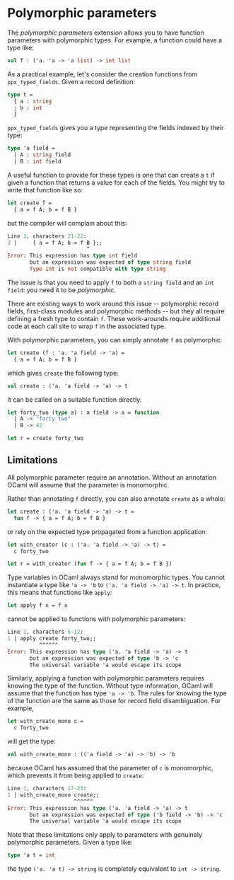 # Polymorphic parameters

The *polymorphic parameters* extension allows you to have function
parameters with polymorphic types. For example, a function could
have a type like:
```ocaml
val f : ('a. 'a -> 'a list) -> int list
```

As a practical example, let's consider the creation functions from
`ppx_typed_fields`. Given a record definition:
```ocaml
type t =
  { a : string
  ; b : int
  }
```
`ppx_typed_fields` gives you a type representing the fields indexed by
their type:
```ocaml
type 'a field =
  | A : string field
  | B : int field
```
A useful function to provide for these types is one that can create a
`t` if given a function that returns a value for each of the fields. You
might try to write that function like so:
```ocaml
let create f =
  { a = f A; b = f B }
```
but the compiler will complain about this:
```ocaml
Line 3, characters 21-22:
3 |     { a = f A; b = f B };;
                         ^
Error: This expression has type int field
       but an expression was expected of type string field
       Type int is not compatible with type string
```
The issue is that you need to apply `f` to both a `string field` and
an `int field`: you need it to be *polymorphic*.

There are existing ways to work around this issue -- polymorphic
record fields, first-class modules and polymorphic methods -- but they
all require defining a fresh type to contain `f`. These work-arounds
require additional code at each call site to wrap `f` in the associated
type.

With polymorphic parameters, you can simply annotate `f` as
polymorphic:
```ocaml
let create (f : 'a. 'a field -> 'a) =
  { a = f A; b = f B }
```
which gives `create` the following type:
```ocaml
val create : ('a. 'a field -> 'a) -> t
```

It can be called on a suitable function directly:
```ocaml
let forty_two (type a) : a field -> a = function
  | A -> "forty two"
  | B -> 42

let r = create forty_two
```

## Limitations

All polymorphic parameter require an annotation. Without an annotation
OCaml will assume that the parameter is monomorphic.

Rather than annotating `f` directly, you can also annotate `create` as
a whole:
```ocaml
let create : ('a. 'a field -> 'a) -> t =
  fun f -> { a = f A; b = f B }
```
or rely on the expected type propagated from a function application:
```ocaml
let with_creator (c : ('a. 'a field -> 'a) -> t) =
  c forty_two

let r = with_creator (fun f -> { a = f A; b = f B })
```

Type variables in OCaml always stand for monomorphic types. You cannot
instantiate a type like `'a -> 'b` to `('a. 'a field -> 'a) -> t`. In
practice, this means that functions like `apply`:
```ocaml
let apply f x = f x
```
cannot be applied to functions with polymorphic parameters:
```ocaml
Line 1, characters 6-12:
1 | apply create forty_two;;
          ^^^^^^
Error: This expression has type ('a. 'a field -> 'a) -> t
       but an expression was expected of type 'b -> 'c
       The universal variable 'a would escape its scope
```

Similarly, applying a function with polymorphic parameters requires
knowing the type of the function. Without type information, OCaml will
assume that the function has type `'a -> 'b`. The rules for knowing
the type of the function are the same as those for record field
disambiguation. For example,
```ocaml
let with_create_mono c =
  c forty_two
```
will get the type:
```ocaml
val with_create_mono : (('a field -> 'a) -> 'b) -> 'b
```
because OCaml has assumed that the parameter of `c` is monomorphic,
which prevents it from being applied to `create`:
```ocaml
Line 1, characters 17-23:
1 | with_create_mono create;;
                     ^^^^^^
Error: This expression has type ('a. 'a field -> 'a) -> t
       but an expression was expected of type ('b field -> 'b) -> 'c
       The universal variable 'a would escape its scope
```

Note that these limitations only apply to parameters with genuinely
polymorphic parameters. Given a type like:
```ocaml
type 'a t = int
```
the type `('a. 'a t) -> string` is completely equivalent to `int ->
string`.